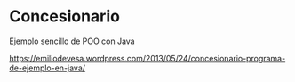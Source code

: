 # Concesionario

Ejemplo sencillo de POO con Java

https://emiliodevesa.wordpress.com/2013/05/24/concesionario-programa-de-ejemplo-en-java/
